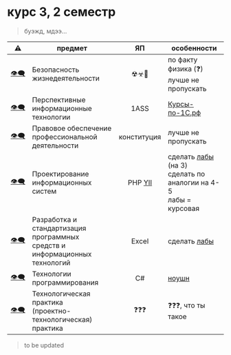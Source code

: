 # курс 3, 2 семестр

> буэжд, мдээ...

 ⚠ | предмет | ЯП | особенности
---|---------|:--:|-------------
 [👁‍🗨]() | Безопасность жизнедеятельности | ☢☣💩 | по факту физика (❓)<br />лучше не пропускать
 [👁‍🗨](https://github.com/GlitchPunkWTF/1ASS-3.2) | Перспективные информационные технологии | 1ASS | [Курсы-по-1С.рф](https://курсы-по-1с.рф/free/programming-in-1c-in-21-days/final-all-in-one/)
 [👁‍🗨]() | Правовое обеспечение профессиональной<br />деятельности | конституция | лучше не пропускать
 [👁‍🗨]() | Проектирование информационных систем | PHP [YII](https://www.yiiframework.com/) | сделать [лабы](./ПИС) (на 3)<br />сделать по аналогии на 4-5<br />лабы = курсовая
 [👁‍🗨]() | Разработка и стандартизация программных<br />средств и информационных технологий | Excel | сделать [лабы](./РИСПСИИТ)
 [👁‍🗨](https://github.com/GlitchPunkWTF/tp3.2) | Технологии программирования | C# | [ноушн](https://faithful-meteoroid-8fd.notion.site/C-5a6b62ab33084016b786ed564864d7f0)
 [👁‍🗨]() | Технологическая практика<br />(проектно-технологическая) практика | ❓❓❓ | ❓❓❓, что ты такое

> to be updated
